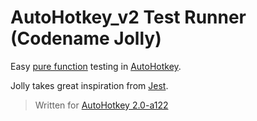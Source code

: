 # AutoHotkey_v2 Test Runner (Codename Jolly)

Easy [pure function](https://en.wikipedia.org/wiki/Pure_function) testing in [AutoHotkey](https://www.autohotkey.com/).

Jolly takes great inspiration from [Jest](https://jestjs.io/).

> Written for [AutoHotkey 2.0-a122](https://github.com/Lexikos/AutoHotkey_L/releases/tag/v2.0-a122)
